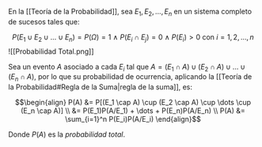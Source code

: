 En la [[Teoría de la Probabilidad]], sea $E_1, E_2, \dots, E_n$ en un sistema completo de sucesos tales que:

$$P(E_1 \cup E_2 \cup \dots \cup E_n) = P(\Omega) = 1 \ \land \ P(E_i \cap E_j) = 0 \ \land \ P(E_i) \gt 0 \text{ con } i = 1, 2, \dots, n$$
![[Probabilidad Total.png]]

Sea un evento $A$ asociado a cada $E_i$ tal que $A = (E_1 \cap A) \cup (E_2 \cap A) \cup \dots \cup (E_n \cap A)$, por lo que su probabilidad de ocurrencia, aplicando la [[Teoría de la Probabilidad#Regla de la Suma|regla de la suma]], es:

$$\begin{align} 
P(A) &= P[(E_1 \cap A) \cup (E_2 \cap A) \cup \dots \cup (E_n \cap A)] \\
&= P(E_1)P(A/E_1) + \dots + P(E_n)P(A/E_n) \\
P(A) &= \sum_{i=1}^n P(E_i)P(A/E_i)
\end{align}$$

Donde $P(A)$ es la *probabilidad total*.
